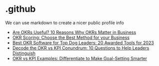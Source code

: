 # .github
We can use markdown to create a nicer public profile info
 <!-- BLOG-POST-LIST:START -->
- [Are OKRs Useful? 10 Reasons Why OKRs Matter in Business](https://blog.weekdone.com/why-okrs/)
- [OKR Scoring: Choose the Best Method for your Business](https://blog.weekdone.com/okr-scoring/)
- [Best OKR Software for Top Dog Leaders: 20 Awarded Tools for 2023](https://blog.weekdone.com/best-okr-software/)
- [Decode the OKR vs KPI Conundrum: 10 Questions to Help Leaders Distinguish](https://blog.weekdone.com/okr-vs-kpi/)
- [OKR vs KPI Examples: Differentiate to Make Goal-Setting Smarter](https://blog.weekdone.com/okr-kpi-examples/)
<!-- BLOG-POST-LIST:END -->
